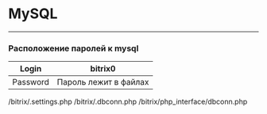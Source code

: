 # MySQL
***
### Расположение паролей к mysql
|Login|bitrix0|
|-|-|
|Password|Пароль лежит в файлах|

/bitrix/.settings.php
/bitrix/.dbconn.php
/bitrix/php_interface/dbconn.php
